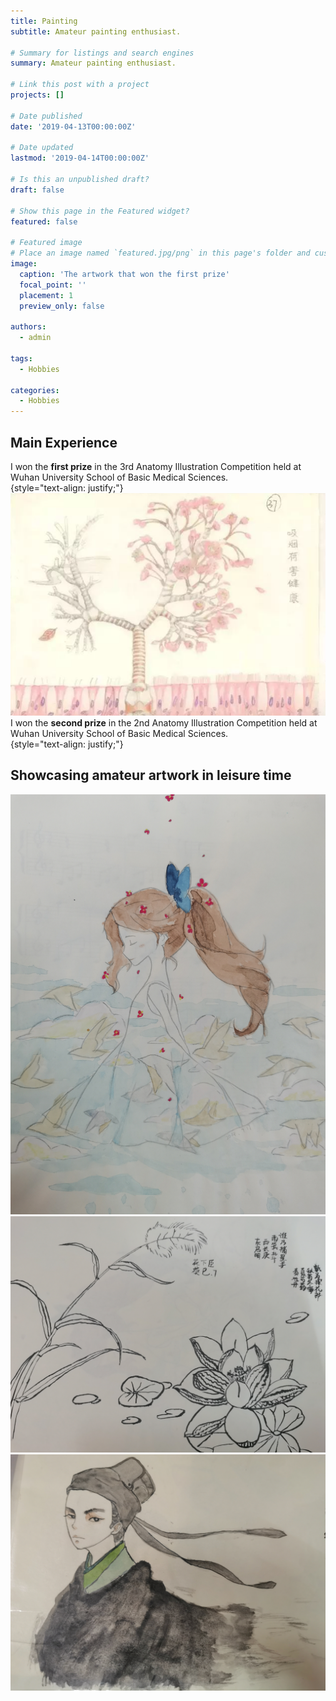 ```yaml
---
title: Painting
subtitle: Amateur painting enthusiast.

# Summary for listings and search engines
summary: Amateur painting enthusiast.

# Link this post with a project
projects: []

# Date published
date: '2019-04-13T00:00:00Z'

# Date updated
lastmod: '2019-04-14T00:00:00Z'

# Is this an unpublished draft?
draft: false

# Show this page in the Featured widget?
featured: false

# Featured image
# Place an image named `featured.jpg/png` in this page's folder and customize its options here.
image:
  caption: 'The artwork that won the first prize'
  focal_point: ''
  placement: 1
  preview_only: false

authors:
  - admin

tags:
  - Hobbies

categories:
  - Hobbies
---
```


## Main Experience

I won the **first prize** in the 3rd Anatomy Illustration Competition held at Wuhan University School of Basic Medical Sciences.  
{style="text-align: justify;"}
![png](./secondprize.png)
I won the **second prize** in the 2nd Anatomy Illustration Competition held at Wuhan University School of Basic Medical Sciences.  
{style="text-align: justify;"}

## Showcasing amateur artwork in leisure time
![jpg](./1.jpg)
![jpg](./2.jpg)
![jpg](./3.jpg)